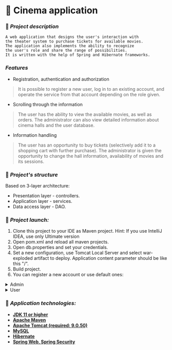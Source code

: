 # 🎥 Cinema application
### 📗 *Project description*
```
A web application that designs the user's interaction with 
the theater system to purchase tickets for available movies.
The application also implements the ability to recognize 
the user's role and share the range of possibilities. 
It is written with the help of Spring and Hibernate frameworks.
```

###  *Features*
* Registration, authentication and authorization
>It is possible to register a new user, log in to an existing account, and operate the service from that account depending on the role given.
* Scrolling through the information
>The user has the ability to view the available movies, as well as orders. The administrator can also view detailed information about cinema halls and the user database.
* Information handling
> The user has an opportunity to buy tickets (selectively add it to a shopping cart with further purchase). The administrator is given the opportunity to change the hall information, availability of movies and its sessions.

### 💾 *Project's structure*
Based on 3-layer architecture:

* Presentation layer - controllers.
* Application layer - services.
* Data access layer - DAO.

### 🔨 *Project launch:*
1. Clone this project to your IDE as Maven project. Hint: If you use IntelliJ IDEA, use only Ultimate version
2. Open pom.xml and reload all maven projects.
3. Open db.properties and set your credentials.
4. Set a new configuration, use Tomcat Local Server and select war-exploded artifact to deploy. Application content parameter should be like this "/".
5. Build project. 
6. You can register a new account or use default ones:

<details><summary>Admin</summary>
<pre>login: admin@i.ua 
password: admin123</pre>
</details>
<details><summary>User</summary>
<pre>login: user@i.ua 
password: userPassword</pre>
</details>

### 🧰 *Application technologies:*
* **[JDK 11 or higher](https://www.oracle.com/cis/java/technologies/javase/jdk11-archive-downloads.html)**
* **[Apache Maven](https://maven.apache.org/download.cgi)**
* **[Apache Tomcat (required: 9.0.50)](https://archive.apache.org/dist/tomcat/tomcat-9/v9.0.50/bin/)**
* **[MySQL](https://dev.mysql.com/downloads/workbench/)**
* **[Hibernate](https://mvnrepository.com/artifact/org.hibernate/hibernate-validator/5.4.3.Final)**
* **[Spring Web, Spring Security](https://mvnrepository.com/artifact/org.springframework/spring-web/5.2.22.RELEASE)**
